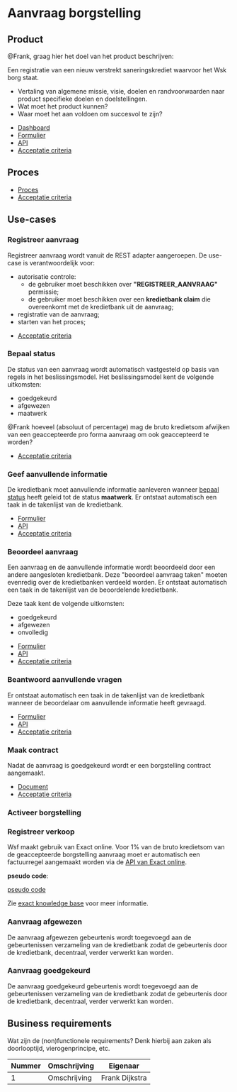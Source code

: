 # Aanvraag borgstelling

## Product

@Frank, graag hier het doel van het product beschrijven:

Een registratie van een nieuw verstrekt saneringskrediet waarvoor het Wsk borg staat. 

* Vertaling van algemene missie, visie, doelen en randvoorwaarden naar product specifieke doelen en doelstellingen.
* Wat moet het product kunnen?
* Waar moet het aan voldoen om succesvol te zijn?

<!-- einde van de lijst -->

* [Dashboard](product.dashboard.yml)
* [Formulier](product.user-task.yml)
* [API](product.openapi.yml)
* [Acceptatie criteria](product.feature)

## Proces

* [Proces](proces.bpmn)
* [Acceptatie criteria](proces.feature)

## Use-cases

### Registreer aanvraag

Registreer aanvraag wordt vanuit de REST adapter aangeroepen. De use-case is verantwoordelijk voor:

* autorisatie controle:
    * de gebruiker moet beschikken over **"REGISTREER_AANVRAAG"** permissie;
    * de gebruiker moet beschikken over een **kredietbank claim** die overeenkomt met de kredietbank uit de aanvraag;
* registratie van de aanvraag;
* starten van het proces;

<!-- einde van de lijst -->

* [Acceptatie criteria](registreer-aanvraag-use-case.feature)

### Bepaal status

De status van een aanvraag wordt automatisch vastgesteld op basis van regels in het beslissingsmodel. Het beslissingsmodel kent de volgende uitkomsten:

* goedgekeurd
* afgewezen
* maatwerk

@Frank hoeveel (absoluut of percentage) mag de bruto kredietsom afwijken van een geaccepteerde pro forma aanvraag om ook geaccepteerd te worden?

<!-- einde -->

* [Acceptatie criteria](bepaal-status.feature)

### Geef aanvullende informatie

De kredietbank moet aanvullende informatie aanleveren wanneer [bepaal status](#bepaal-status) heeft geleid tot de status **maatwerk**. Er ontstaat automatisch een taak in de takenlijst van de kredietbank.

<!-- einde van de lijst -->

* [Formulier](geef-aanvullende-informatie.user-task.yml)
* [API](geef-aanvullende-informatie.openapi.yml)
* [Acceptatie criteria](geef-aanvullende-informatie.feature)

### Beoordeel aanvraag

Een aanvraag en de aanvullende informatie wordt beoordeeld door een andere aangesloten kredietbank. Deze "beoordeel aanvraag taken" moeten evenredig over de kredietbanken verdeeld worden. Er ontstaat automatisch een taak in de takenlijst van de beoordelende kredietbank.

Deze taak kent de volgende uitkomsten:

* goedgekeurd
* afgewezen
* onvolledig

<!-- einde van de lijst -->

* [Formulier](beoordeel-aanvraag.user-task.yml)
* [API](beoordeel-aanvraag.openapi.yml)
* [Acceptatie criteria](beoordeel-aanvraag.feature)

### Beantwoord aanvullende vragen

Er ontstaat automatisch een taak in de takenlijst van de kredietbank wanneer de beoordelaar om aanvullende informatie heeft gevraagd.

<!-- einde van de lijst -->

* [Formulier](beantwoord-aanvullende-vragen.user-task.yml)
* [API](beantwoord-aanvullende-vragen.openapi.yml)
* [Acceptatie criteria](beantwoord-aanvullende-vragen.feature)

### Maak contract

Nadat de aanvraag is goedgekeurd wordt er een borgstelling contract aangemaakt.

* [Document](contract.message.md)
* [Acceptatie criteria](maak-contract.feature)

### Activeer borgstelling



### Registreer verkoop

Wsf maakt gebruik van Exact online. Voor 1% van de bruto kredietsom van de geaccepteerde borgstelling aanvraag moet er automatisch een factuurregel aangemaakt worden via de [API van Exact online](https://start.exactonline.nl/docs/HlpRestAPIResourcesDetails.aspx?name=SalesInvoiceSalesInvoiceLines).

**pseudo code**:

[pseudo code](maak-factuurregel.java)

Zie [exact knowledge base](https://support.exactonline.com/community/s/knowledge-base#All-All-DNO-Content-restapibusinessexamplesalesorder) voor meer informatie.



### Aanvraag afgewezen

De aanvraag afgewezen gebeurtenis wordt toegevoegd aan de gebeurtenissen verzameling van de kredietbank zodat de gebeurtenis door de kredietbank, decentraal, verder verwerkt kan worden.

### Aanvraag goedgekeurd

De aanvraag goedgekeurd gebeurtenis wordt toegevoegd aan de gebeurtenissen verzameling van de kredietbank zodat de gebeurtenis door de kredietbank, decentraal, verder verwerkt kan worden.

## Business requirements

Wat zijn de (non)functionele requirements? Denk hierbij aan zaken als doorlooptijd, vierogenprincipe, etc.

| Nummer | Omschrijving                         | Eigenaar                  |
| -------| ------------------------------------ | ------------------------- |
| 1      | Omschrijving                         | Frank Dijkstra            |
